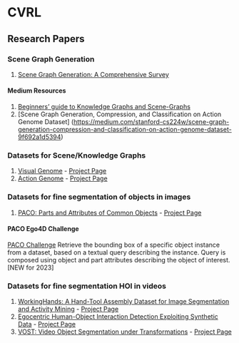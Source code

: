 # CVRL
## Research Papers

### Scene Graph Generation
1. [Scene Graph Generation: A Comprehensive Survey](https://arxiv.org/pdf/2201.00443.pdf)

#### Medium Resources
1. [Beginners’ guide to Knowledge Graphs and Scene-Graphs](https://asadrizvi64.medium.com/beginners-guide-to-knowledge-graphs-and-scene-graphs-3decbed9e6a3)
2. [Scene Graph Generation, Compression, and Classification on Action Genome Dataset] (https://medium.com/stanford-cs224w/scene-graph-generation-compression-and-classification-on-action-genome-dataset-9f692a1d5394)

### Datasets for Scene/Knowledge Graphs
1. [Visual Genome](https://arxiv.org/pdf/1602.07332.pdf) - [Project Page](https://homes.cs.washington.edu/~ranjay/visualgenome/index.html)
2. [Action Genome](https://arxiv.org/abs/1912.06992) - [Project Page](https://www.actiongenome.org/)

### Datasets for fine segmentation of objects in images
1. [PACO: Parts and Attributes of Common Objects](https://arxiv.org/abs/2301.01795) - [Project Page](https://paco.metademolab.com/)
#### PACO Ego4D Challenge 
[PACO Challenge](https://eval.ai/web/challenges/challenge-page/1970/overview) 
Retrieve the bounding box of a specific object instance from a dataset, based on a textual query describing the instance. Query is composed using object and part attributes describing the object of interest. [NEW for 2023]

### Datasets for fine segmentation HOI in videos 
1. [WorkingHands: A Hand-Tool Assembly Dataset for Image Segmentation and Activity Mining](https://www3.cs.stonybrook.edu/~minhhoai/papers/workingHands_BMVC19.pdf) - [Project Page]()
2. [Egocentric Human-Object Interaction Detection Exploiting Synthetic Data](https://arxiv.org/abs/2204.07061) - [Project Page](https://iplab.dmi.unict.it/egoism-hoi/#dataset)
3. [ VOST: Video Object Segmentation under Transformations](https://arxiv.org/abs/2212.06200) - [Project Page](https://www.vostdataset.org/)